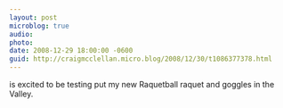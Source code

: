 ```yaml
---
layout: post
microblog: true
audio: 
photo: 
date: 2008-12-29 18:00:00 -0600
guid: http://craigmcclellan.micro.blog/2008/12/30/t1086377378.html
---
```

is excited to be testing put my new Raquetball raquet and goggles in the Valley.
